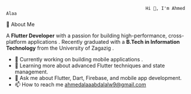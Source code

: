                                                          Hi 👋, I'm Ahmed Alaa
                                                     

🚀 About Me   

 A **Flutter Developer** with a passion for building high-performance, cross-platform applications . Recently graduated with a **B.Tech in Information Technology** from the University of Zagazig .


- 💼 Currently working on building mobile applications .
- 🌱 Learning more about advanced Flutter techniques and state management.
- 💬 Ask me about Flutter, Dart, Firebase, and mobile app development.
- 📫 How to reach me ahmedalaaabdalalw9@gmail.com


  

